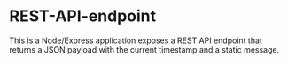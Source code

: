 # REST-API-endpoint
This is a Node/Express application exposes a REST API endpoint that returns a JSON payload with the current timestamp and a static message.
